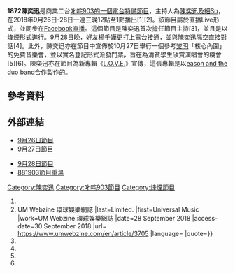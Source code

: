 **1872陳奕迅**是商業二台[叱咤903的一個電台特備節目](../Page/叱咤903.md "wikilink")，主持人為[陳奕迅及](../Page/陳奕迅.md "wikilink")[細So](../Page/細So.md "wikilink")，在2018年9月26日-28日一連三晚12點至1點播出\[1\]\[2\]。該節目屬於直播Live形式，並同步在[Facebook直播](../Page/Facebook.md "wikilink")。這個節目是陳奕迅首次擔任節目主持\[3\]，並且是以[烽煙形式進行](https://zh.wikipedia.org/wiki/烽煙 "wikilink")。9月28日晚，好友[楊千嬅更打上電台接通](../Page/楊千嬅.md "wikilink")，並與陳奕迅隔空直接對話\[4\]。此外，陳奕迅亦在節目中宣佈於10月27日舉行一個參考[黎明](../Page/黎明.md "wikilink")「核心內圍」的免費音樂會，並以實名登記形式派發門票，旨在為清貧學生欣賞演唱會的機會\[5\]\[6\]。陳奕迅亦在節目為新專輯《[L.O.V.E.](../Page/L.O.V.E..md "wikilink")》宣傳，這張專輯是以[eason
and the duo
band合作製作的](https://zh.wikipedia.org/wiki/eason_and_the_duo_band "wikilink")。

## 參考資料

<references/>

## 外部連結

  - [9月26日節目](https://www.youtube.com/watch?v=lQiDxWc3Afs)
  - [9月27日節目](https://www.youtube.com/watch?v=tsFkUAHCGmY)

<!-- end list -->

  - [9月28日節目](https://www.youtube.com/watch?v=-auemn_7T44&t)
  - [881903節目重溫](http://www.881903.com/Page/ZH-TW/Pro903_4612.aspx)

[Category:陳奕迅](https://zh.wikipedia.org/wiki/Category:陳奕迅 "wikilink")
[Category:叱咤903節目](https://zh.wikipedia.org/wiki/Category:叱咤903節目 "wikilink")
[Category:烽煙節目](https://zh.wikipedia.org/wiki/Category:烽煙節目 "wikilink")

1.
2.   UM Webzine 環球娛樂網誌 |last=Limited. |first=Universal Music |work=UM
    Webzine 環球娛樂網誌 |date=28 September 2018 |access-date=30 September
    2018 |url= <https://www.umwebzine.com/en/article/3705> |language=
    |quote=}}
3.
4.
5.
6.